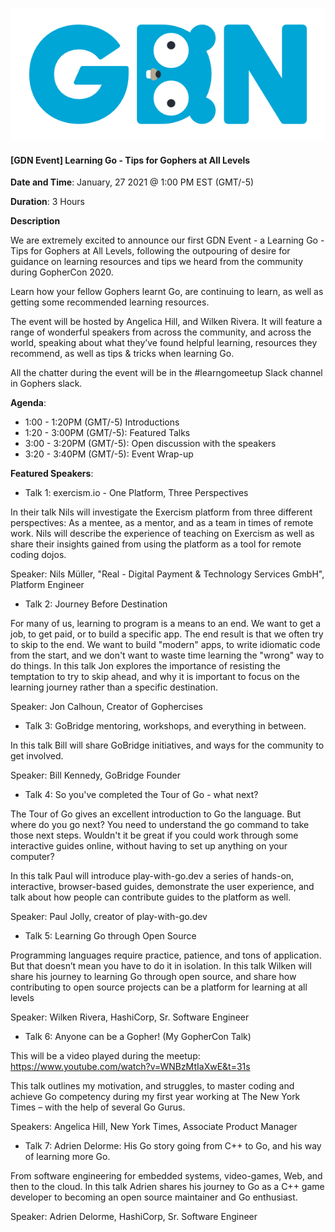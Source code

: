 

<!-- Featured photo for event -->
![GDN Logo](../logo/Blue@4x.png)

<!-- Title for event -->
#### [GDN Event] Learning Go - Tips for Gophers at All Levels

<!-- Time and date of event. Please adjust time to match the respective timezone -->
**Date and Time**: January, 27 2021 @ 1:00 PM EST (GMT/-5)

**Duration**: 3 Hours

<!-- Event Description -->
**Description**

We are extremely excited to announce our first GDN Event - a Learning Go - Tips for Gophers at All Levels, following the outpouring of desire for guidance on learning resources and tips we heard from the community during GopherCon 2020.

Learn how your fellow Gophers learnt Go, are continuing to learn, as well as getting some recommended learning resources.

The event will be hosted by Angelica Hill, and Wilken Rivera. It will feature a range of wonderful speakers from across the community, and across the world, speaking about what they’ve found helpful learning, resources they recommend, as well as tips & tricks when learning Go.

All the chatter during the event will be in the #learngomeetup Slack channel in Gophers slack.

**Agenda**:
* 1:00 - 1:20PM (GMT/-5) Introductions
* 1:20 - 3:00PM (GMT/-5): Featured Talks
* 3:00 - 3:20PM (GMT/-5): Open discussion with the speakers
* 3:20 - 3:40PM (GMT/-5): Event Wrap-up

<!-- Featured Speakers posted on main meetup page --> 
**Featured Speakers**:
* Talk 1: exercism.io - One Platform, Three Perspectives

In their talk Nils will investigate the Exercism platform from three different perspectives: As a mentee, as a mentor, and as a team in times of remote work. Nils will describe the experience of teaching on Exercism as well as share their insights gained from using the platform as a tool for remote coding dojos.

Speaker: Nils Müller, "Real - Digital Payment & Technology Services GmbH", Platform Engineer

* Talk 2: Journey Before Destination

For many of us, learning to program is a means to an end. We want to get a job, to get paid, or to build a specific app. The end result is that we often try to skip to the end. We want to build "modern" apps, to write idiomatic code from the start, and we don't want to waste time learning the "wrong" way to do things. In this talk Jon explores the importance of resisting the temptation to try to skip ahead, and why it is important to focus on the learning journey rather than a specific destination.

Speaker: Jon Calhoun, Creator of Gophercises

* Talk 3: GoBridge mentoring, workshops, and everything in between.

In this talk Bill will share GoBridge initiatives, and ways for the community to get involved.

Speaker: Bill Kennedy, GoBridge Founder

* Talk 4: So you've completed the Tour of Go - what next?

The Tour of Go gives an excellent introduction to Go the language. But where do you go next? You need to understand the go command to take those next steps. Wouldn't it be great if you could work through some interactive guides online, without having to set up anything on your computer?

In this talk Paul will introduce play-with-go.dev a series of hands-on, interactive, browser-based guides, demonstrate the user experience, and talk about how people can contribute guides to the platform as well.

Speaker: Paul Jolly, creator of play-with-go.dev

* Talk 5: Learning Go through Open Source

Programming languages require practice, patience, and tons of application. But that doesn’t mean you have to do it in isolation. In this talk Wilken will share his journey to learning Go through open source, and share how contributing to open source projects can be a platform for learning at all levels

Speaker: Wilken Rivera, HashiCorp, Sr. Software Engineer

* Talk 6: Anyone can be a Gopher! (My GopherCon Talk)

This will be a video played during the meetup: https://www.youtube.com/watch?v=WNBzMtIaXwE&t=31s

This talk outlines my motivation, and struggles, to master coding and achieve Go competency during my first year working at The New York Times – with the help of several Go Gurus.

Speakers: Angelica Hill, New York Times, Associate Product Manager

* Talk 7: Adrien Delorme: His Go story going from C++ to Go, and his way of learning more Go.

From software engineering for embedded systems, video-games, Web, and then to the cloud. In this talk Adrien shares his journey to Go as a C++ game developer to becoming an open source maintainer and Go enthusiast.

Speaker: Adrien Delorme, HashiCorp, Sr. Software Engineer